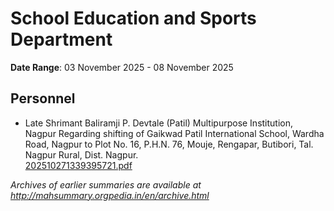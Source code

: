 # School Education and Sports Department

**Date Range**: 03 November 2025 - 08 November 2025


## Personnel
- Late Shrimant Baliramji P. Devtale (Patil) Multipurpose Institution, Nagpur Regarding shifting of Gaikwad Patil International School, Wardha Road, Nagpur to Plot No. 16, P.H.N. 76, Mouje, Rengapar, Butibori, Tal. Nagpur Rural, Dist. Nagpur.\
  [202510271339395721.pdf](https://gr.maharashtra.gov.in/Site/Upload/Government%20Resolutions/English/202510271339395721.pdf)


*Archives of earlier summaries are available at http://mahsummary.orgpedia.in/en/archive.html*